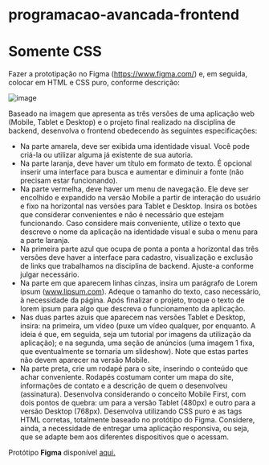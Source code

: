 # programacao-avancada-frontend

# Somente CSS

Fazer a prototipação no Figma (https://www.figma.com/) e, em seguida, colocar em HTML e
CSS puro, conforme descrição:

![image](https://user-images.githubusercontent.com/16800874/179077788-a07c308b-8679-4c61-99f8-36cb8126b775.png)

Baseado na imagem que apresenta as três versões de uma aplicação web (Mobile, Tablet e
Desktop) e o projeto final realizado na disciplina de backend, desenvolva o frontend
obedecendo às seguintes especificações:
- Na parte amarela, deve ser exibida uma identidade visual. Você pode criá-la ou utilizar
alguma já existente de sua autoria.
- Na parte laranja, deve haver um título em formato de texto. É opcional inserir uma
interface para busca e aumentar e diminuir a fonte (não precisam estar funcionando).
- Na parte vermelha, deve haver um menu de navegação. Ele deve ser encolhido e
expandido na versão Mobile a partir de interação do usuário e fixo na horizontal nas versões
para Tablet e Desktop. Insira os botões que considerar convenientes e não é necessário que
estejam funcionando. Caso considere mais conveniente, utilize o texto que descreve o
nome da aplicação na identidade visual e suba o menu para a parte laranja.
- Na primeira parte azul que ocupa de ponta a ponta a horizontal das três versões deve
haver a interface para cadastro, visualização e exclusão de links que trabalhamos na
disciplina de backend. Ajuste-a conforme julgar necessário.
- Na parte em que aparecem linhas cinzas, insira um parágrafo de Lorem ipsum
(www.lipsum.com). Adeque o tamanho do texto, caso necessário, à necessidade da página.
Após finalizar o projeto, troque o texto de lorem ipsum para algo que descreva o
funcionamento da aplicação.
- Nas duas partes azuis que aparecem nas versões Tablet e Desktop, insira: na primeira, um
vídeo (puxe um vídeo qualquer, por enquanto. A ideia é que, em seguida, seja um tutorial
por imagens da utilização da aplicação); e na segunda, uma seção de anúncios (uma imagem
1
fixa, que eventualmente se tornaria um slideshow). Note que estas partes não devem
aparecer na versão Mobile.
- Na parte preta, crie um rodapé para o site, inserindo o conteúdo que achar conveniente.
Rodapés costumam conter um mapa do site, informações de contato e a descrição de quem
o desenvolveu (assinatura).
Desenvolva considerando o conceito Mobile First, com dois pontos de quebra: um para a
versão Tablet (480px) e outro para a versão Desktop (768px).
Desenvolva utilizando CSS puro e as tags HTML corretas, totalmente baseado no protótipo
do Figma. Considere, ainda, a necessidade de entregar uma aplicação responsiva, ou seja,
que se adapte bem aos diferentes dispositivos que o acessam.

Protótipo **Figma** disponível [aqui.](https://www.figma.com/file/GxpC34ymvnwhU1EtSj96F7/Favs?node-id=0%3A1)
